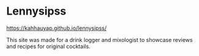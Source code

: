 # Lennysipss
https://kahhauyap.github.io/lennysipss/

This site was made for a drink logger and mixologist to showcase reviews and recipes for original cocktails. 
